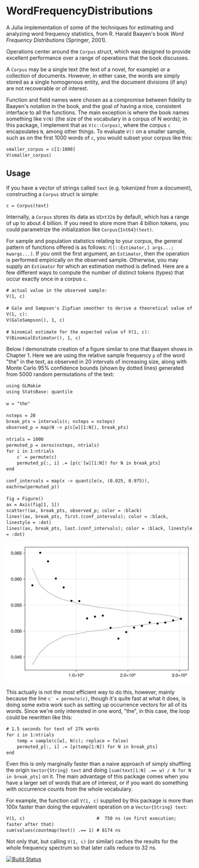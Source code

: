 # WordFrequencyDistributions
A Julia implementation of some of the techniques for estimating and analyzing word frequency statistics, from R. Harald Baayen's book _Word Frequency Distributions_ (Springer, 2001).

Operations center around the `Corpus` struct, which was designed to provide excellent performance over a range of operations that the book discusses.

A `Corpus` may be a single text (the text of a novel, for example) or a collection of documents. However, in either case, the words are simply stored as a single homogenous entity, and the document divisions (if any) are not recoverable or of interest.

Function and field names were chosen as a compromise between fidelity to Baayen's notation in the book, and the goal of having a nice, consistent interface to all the functions. The main exception is where the book names something like `V(N)` (the size of the vocabulary in a corpus of N words); in this package, I implement that as `V(c::Corpus)`, where the corpus `c` encapsulates `N`, among other things. To evaluate `V()` on a smaller sample, such as on the first 1000 words of `c`, you would subset your corpus like this:
```
smaller_corpus = c[1:1000]
V(smaller_corpus)
```

## Usage
If you have a vector of strings called `text` (e.g. tokenized from a document), constructing a `Corpus` struct is simple:
```
c = Corpus(text)
```

Internally, a `Corpus` stores its data as `UInt32`s by default, which has a range of up to about 4 billion. If you need to store more than 4 billion tokens, you could parametrize the initialization like `Corpus{Int64}(text)`.

For sample and population statistics relating to your corpus, the general pattern of functions offered is as follows: `𝑓([::Estimator,] args...; kwargs...)`. If you omit the first argument, an `Estimator`, then the operation is performed empirically on the observed sample. Otherwise, you may supply an `Estimator` for which an estimation method is defined. Here are a few different ways to compute the number of distinct tokens (types) that occur exactly once in a corpus `c`.
```
# actual value in the observed sample:
V(1, c)

# Gale and Sampson's Zipfian smoother to derive a theoretical value of V(1, c):
V(GaleSampson(), 1, c)

# binomial estimate for the expected value of V(1, c):
V(BinomialEstimator(), 1, c)
```

Below I demonstrate creation of a figure similar to one that Baayen shows in Chapter 1. Here we are using the relative sample frequency `p` of the word "the" in the text, as observed in 20 intervals of increasing size, along with Monte Carlo 95% confidence bounds (shown by dotted lines) generated from 5000 random permutations of the text:
```
using GLMakie
using StatsBase: quantile

w = "the"

nsteps = 20
break_pts = intervals(c; nsteps = nsteps)
observed_p = map(N -> p(c[w][1:N]), break_pts)

ntrials = 1000
permuted_p = zeros(nsteps, ntrials)
for i in 1:ntrials
    c′ = permute(c)
    permuted_p[:, i] .= [p(c′[w][1:N]) for N in break_pts]
end

conf_intervals = map(x -> quantile(x, (0.025, 0.975)), eachrow(permuted_p))

fig = Figure()
ax = Axis(fig[1, 1])
scatter!(ax, break_pts, observed_p; color = :black)
lines!(ax, break_pts, first.(conf_intervals); color = :black, linestyle = :dot)
lines!(ax, break_pts, last.(conf_intervals); color = :black, linestyle = :dot)
```

![demo1](https://github.com/myersm0/WordFrequencyDistributions.jl/blob/main/examples/demo1.png)

This actually is not the most efficient way to do this, however, mainly because the line `c′ = permute(c)`, though it's quite fast at what it does, is doing some extra work such as setting up occurrence vectors for all of its words. Since we're only interested in one word, "the", in this case, the loop could be rewritten like this:
```
# 1.5 seconds for text of 27k words
for i in 1:ntrials
    temp = sample(c[w], N(c); replace = false)
    permuted_p[:, i] .= [p(temp[1:N]) for N in break_pts]
end
```

Even this is only marginally faster than a naive approach of simply shuffling the origin `Vector{String} text` and doing `[sum(text[1:N] .== w) / N for N in break_pts]` on it. The main advantage of this package comes when you have a larger set of words that are of interest, or if you want do something with occurrence counts from the whole vocabulary. 

For example, the function call `V(1, c)` supplied by this package is more than 100x faster than doing the equivalent operation on a `Vector{String} text`:
```
V(1, c)                           #  750 ns (on first execution; faster after that)
sum(values(countmap(text)) .== 1) # 8174 ns
```

Not only that, but calling `V(1, c)` (or similar) caches the results for the whole frequency spectrum so that later calls reduce to 32 ns.

[![Build Status](https://github.com/myersm0/WordFrequencyDistributions.jl/actions/workflows/CI.yml/badge.svg?branch=main)](https://github.com/myersm0/WordFrequencyDistributions.jl/actions/workflows/CI.yml?query=branch%3Amain)

